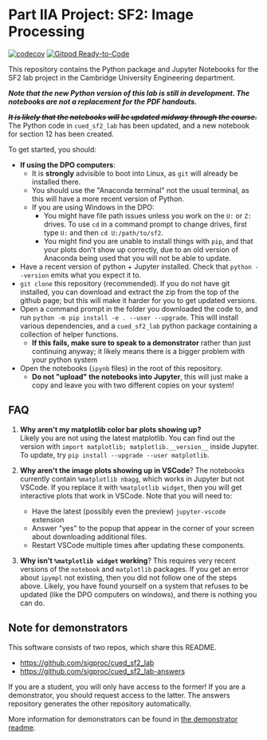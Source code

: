 # Part IIA Project: SF2: Image Processing

[![codecov](https://codecov.io/gh/sigproc/cued_sf2_lab/branch/master/graph/badge.svg)](https://codecov.io/gh/sigproc/cued_sf2_lab)
[![Gitpod Ready-to-Code](https://img.shields.io/badge/Gitpod-ready--to--code-blue?logo=gitpod)](https://gitpod.io/from-referrer)

This repository contains the Python package and Jupyter Notebooks for the SF2 lab project in the Cambridge University Engineering department.

***Note that the new Python version of this lab is still in development. The notebooks are not a replacement for the PDF handouts.***

~~***It is likely that the notebooks will be updated midway through the course.***~~
The Python code in `cued_sf2_lab` has been updated, and a new notebook for section 12 has been created.

To get started, you should:

* **If using the DPO computers**:
  * It is **strongly** advisible to boot into Linux, as `git` will already be installed there.
  * You should use the "Anaconda terminal" not the usual terminal, as this will have a more recent version of Python.
  * If you are using Windows in the DPO:
    * You might have file path issues unless you work on the `U:` or `Z:` drives. To use `cd` in a command prompt to change drives, first type `U:` and then `cd U:/path/to/sf2`.
    * You might find you are unable to install things with `pip`, and that your plots don't show up correctly, due to an old version of Anaconda being used that you will not be able to update.
* Have a recent version of python + Jupyter installed.
  Check that `python --version` emits what you expect it to.
* `git clone` this repository (recommended). If you do not have git installed, you can download and extract the zip from the top of the github page; but this will make it harder for you to get updated versions.
* Open a command prompt in the folder you downloaded the code to, and run `python -m pip install -e . --user --upgrade`.
  This will install various dependencies, and a `cued_sf2_lab` python package containing a collection of helper functions.
  * **If this fails, make sure to speak to a demonstrator** rather than just continuing anyway; it likely means there is a bigger problem with your python system
* Open the notebooks (`ipynb` files) in the root of this repository.
  * **Do not "upload" the notebooks into Jupyter**, this will just make a copy and leave you with two different copies on your system!

## FAQ

1. **Why aren't my matplotlib color bar plots showing up?**  
   Likely you are not using the latest matplotlib.
   You can find out the version with `import matplotlib; matplotlib.__version__` inside Jupyter.
   To update, try `pip install --upgrade --user matplotlib`.
   
2. **Why aren't the image plots showing up in VSCode**?
   The notebooks currently contain `%matplotlib nbagg`, which works in Jupyter but not VSCode.
   If you replace it with `%matplotlib widget`, then you will get interactive plots that work in VSCode.
   Note that you will need to:
    * Have the latest (possibly even the preview) `jupyter-vscode` extension
    * Answer "yes" to the popup that appear in the corner of your screen about downloading additional files.
    * Restart VSCode multiple times after updating these components.

3. **Why isn't `%matplotlib widget` working**?
   This requires very recent versions of the `notebook` and `matplotlib` packages.
   If you get an error about `ipympl` not existing, then you did not follow one of the steps above.
   Likely, you have found yourself on a system that refuses to be updated (like the DPO computers on windows), and there is nothing you can do.

## Note for demonstrators

This software consists of two repos, which share this README.

* https://github.com/sigproc/cued_sf2_lab
* https://github.com/sigproc/cued_sf2_lab-answers

If you are a student, you will only have access to the former!
If you are a demonstrator, you should request access to the latter.
The answers repository generates the other repository automatically.

More information for demonstrators can be found in [the demonstrator readme](https://github.com/sigproc/cued_sf2_lab-answers/blob/main/README-demonstrators.md).
